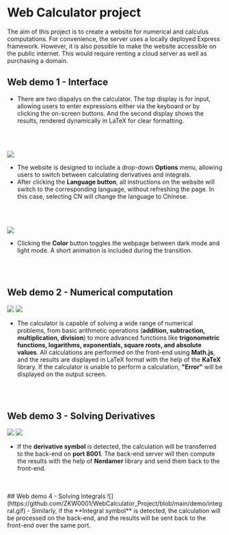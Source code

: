 # Web Calculator project
The aim of this project is to create a website for numerical and calculus computations. For convenience, the server uses a locally deployed Express framework. However, it is also possible to make the website accessible on the public internet. This would require renting a cloud server as well as purchasing a domain.  

## Web demo 1 - Interface
- There are two dispalys on the calculator. The top display is for input, allowing users to enter expressions either via the keyboard or by clicking the on-screen buttons. And the second display shows the results, rendered dynamically in LaTeX for clear formatting.
<br>
<br>
        
![](https://github.com/ZKW0001/WebCalculator_Project/blob/main/demo/options%26language.gif)
- The website is designed to include a drop-down **Options** menu, allowing users to switch between calculating derivatives and integrals.  
- After clicking the **Language button**, all instructions on the website will switch to the corresponding language, without refreshing the page. In this case, selecting CN will change the language to Chinese.   
      
<br>
<br>
       
![](https://github.com/ZKW0001/WebCalculator_Project/blob/main/demo/darkmode.gif)
- Clicking the **Color** button toggles the webpage between dark mode and light mode. A short animation is included during the transition.  
     
<br>
<br>

## Web demo 2 - Numerical computation
![](https://github.com/ZKW0001/WebCalculator_Project/blob/main/demo/numerical1.gif)
![](https://github.com/ZKW0001/WebCalculator_Project/blob/main/demo/numerical2.gif)
- The calculator is capable of solving a wide range of numerical problems, from basic arithmetic operations (**addition, subtraction, multiplication, division**) to more advanced functions like **trigonometric functions, logarithms, exponentials, square roots, and absolute values**. All calculations are performed on the front-end using **Math.js**, and the results are displayed in LaTeX format with the help of the **KaTeX** library. If the calculator is unable to perform a calculation, **"Error"** will be displayed on the output screen.  
<br>
<br>
      
## Web demo 3 - Solving Derivatives
![](https://github.com/ZKW0001/WebCalculator_Project/blob/main/demo/derivative1.gif)
![](https://github.com/ZKW0001/WebCalculator_Project/blob/main/demo/derivative2.gif)
- If the **derivative symbol** is detected, the calculation will be transferred to the back-end on **port 8001**. The back-end server will then compute the results with the help of **Nerdamer** library and send them back to the front-end.  
<br>
<br>     
## Web demo 4 - Solving Integrals
![](https://github.com/ZKW0001/WebCalculator_Project/blob/main/demo/integral.gif)
- Similarly, if the **Integral symbol** is detected, the calculation will be processed on the back-end, and the results will be sent back to the front-end over the same port.
